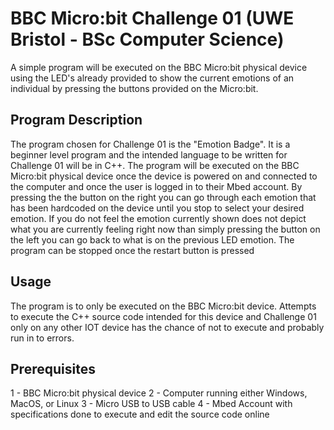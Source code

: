 # BBC Micro:bit Challenge 01 (UWE Bristol - BSc Computer Science)
A simple program will be executed on the BBC Micro:bit physical device using the LED's already provided to show the current emotions of an individual by pressing the buttons provided on the Micro:bit.

## Program Description
The program chosen for Challenge 01 is the "Emotion Badge". It is a beginner level program and the intended language to be written for Challenge 01 will be in C++. The program will be executed on the BBC Micro:bit physical device once the device is powered on and connected to the computer and once the user is logged in to their Mbed account. By pressing the the button on the right you can go through each emotion that has been hardcoded on the device until you stop to select your desired emotion. If you do not feel the emotion currently shown does not depict what you are currently feeling right now than simply pressing the button on the left you can go back to what is on the previous LED emotion. The program can be stopped once the restart button is pressed

## Usage
The program is to only be executed on the BBC Micro:bit device. Attempts to execute the C++ source code intended for this device and Challenge 01 only on any other IOT device has the chance of not to execute and probably run in to errors. 

## Prerequisites
1 - BBC Micro:bit physical device
2 - Computer running either Windows, MacOS, or Linux
3 - Micro USB to USB cable
4 - Mbed Account with specifications done to execute and edit the source code online
